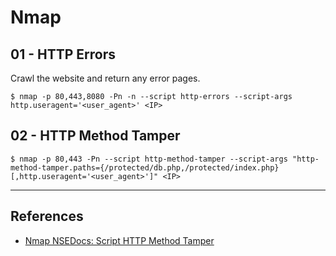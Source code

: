 # Nmap

## 01 - HTTP Errors

Crawl the website and return any error pages.

```
$ nmap -p 80,443,8080 -Pn -n --script http-errors --script-args http.useragent='<user_agent>' <IP>
```

## 02 - HTTP Method Tamper

```
$ nmap -p 80,443 -Pn --script http-method-tamper --script-args "http-method-tamper.paths={/protected/db.php,/protected/index.php}[,http.useragent='<user_agent>']" <IP>
```

---
## References

- [Nmap NSEDocs: Script HTTP Method Tamper](https://nmap.org/nsedoc/scripts/http-method-tamper.html)